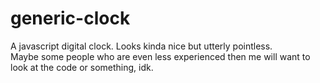 # generic-clock
A javascript digital clock. Looks kinda nice but utterly pointless.  
Maybe some people who are even less experienced then me will want to look at the code or something, idk.
